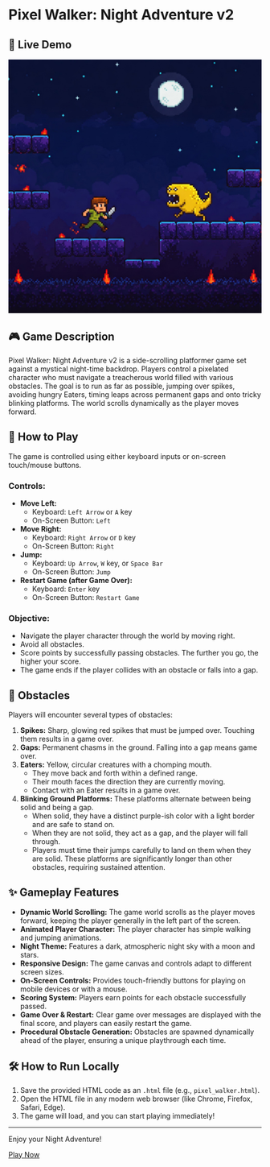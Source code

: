 # Pixel Walker: Night Adventure v2

## 🌌 Live Demo

![Live Demo](https://raw.githubusercontent.com/sArwar-sHafee/Pixel-Walker/main/demo.jpeg)

## 🎮 Game Description

Pixel Walker: Night Adventure v2 is a side-scrolling platformer game set against a mystical night-time backdrop. Players control a pixelated character who must navigate a treacherous world filled with various obstacles. The goal is to run as far as possible, jumping over spikes, avoiding hungry Eaters, timing leaps across permanent gaps and onto tricky blinking platforms. The world scrolls dynamically as the player moves forward.

## 🚀 How to Play

The game is controlled using either keyboard inputs or on-screen touch/mouse buttons.

### Controls:

* **Move Left:**
    * Keyboard: `Left Arrow` or `A` key
    * On-Screen Button: `Left`
* **Move Right:**
    * Keyboard: `Right Arrow` or `D` key
    * On-Screen Button: `Right`
* **Jump:**
    * Keyboard: `Up Arrow`, `W` key, or `Space Bar`
    * On-Screen Button: `Jump`
* **Restart Game (after Game Over):**
    * Keyboard: `Enter` key
    * On-Screen Button: `Restart Game`

### Objective:

* Navigate the player character through the world by moving right.
* Avoid all obstacles.
* Score points by successfully passing obstacles. The further you go, the higher your score.
* The game ends if the player collides with an obstacle or falls into a gap.

## 👾 Obstacles

Players will encounter several types of obstacles:

1.  **Spikes:** Sharp, glowing red spikes that must be jumped over. Touching them results in a game over.
2.  **Gaps:** Permanent chasms in the ground. Falling into a gap means game over.
3.  **Eaters:** Yellow, circular creatures with a chomping mouth.
    * They move back and forth within a defined range.
    * Their mouth faces the direction they are currently moving.
    * Contact with an Eater results in a game over.
4.  **Blinking Ground Platforms:** These platforms alternate between being solid and being a gap.
    * When solid, they have a distinct purple-ish color with a light border and are safe to stand on.
    * When they are not solid, they act as a gap, and the player will fall through.
    * Players must time their jumps carefully to land on them when they are solid. These platforms are significantly longer than other obstacles, requiring sustained attention.

## ✨ Gameplay Features

* **Dynamic World Scrolling:** The game world scrolls as the player moves forward, keeping the player generally in the left part of the screen.
* **Animated Player Character:** The player character has simple walking and jumping animations.
* **Night Theme:** Features a dark, atmospheric night sky with a moon and stars.
* **Responsive Design:** The game canvas and controls adapt to different screen sizes.
* **On-Screen Controls:** Provides touch-friendly buttons for playing on mobile devices or with a mouse.
* **Scoring System:** Players earn points for each obstacle successfully passed.
* **Game Over & Restart:** Clear game over messages are displayed with the final score, and players can easily restart the game.
* **Procedural Obstacle Generation:** Obstacles are spawned dynamically ahead of the player, ensuring a unique playthrough each time.

## 🛠️ How to Run Locally

1.  Save the provided HTML code as an `.html` file (e.g., `pixel_walker.html`).
2.  Open the HTML file in any modern web browser (like Chrome, Firefox, Safari, Edge).
3.  The game will load, and you can start playing immediately!

---

Enjoy your Night Adventure!

[Play Now](https://sarwar-shafee.github.io/Pixel-Walker/)